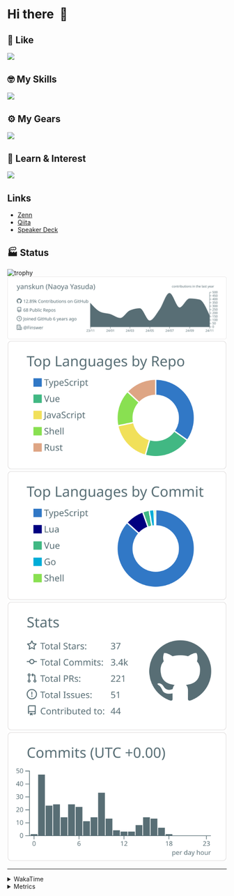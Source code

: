 # Hi there&nbsp; :wave:

## 💌 Like
<img src="https://go-skill-icons.vercel.app/api/icons?i=github" />

## 🤓 My Skills
<img src="https://go-skill-icons.vercel.app/api/icons?i=js,ts,vue,nuxtjs,react,nextjs,go,lua,git" />

## ⚙️ My Gears
<img src="https://go-skill-icons.vercel.app/api/icons?i=neovim,vscode,githubcopilot,alacritty,tmux" />

## 📖 Learn & Interest
<img src="https://go-skill-icons.vercel.app/api/icons?i=rust,deno,css,zig,playwright,githubactions,storybook,netlify,eslint" />

## Links
- [Zenn](https://zenn.dev/yanskun)
- [Qiita](https://qiita.com/yanskun)
- [Speaker Deck](https://speakerdeck.com/yanskun)

<!-- https://github.com/ryo-ma/github-profile-trophy -->

## 🏭 Status

<img src="https://github-profile-trophy.vercel.app/?username=yanskun&theme=onedark&row=1" alt="trophy">

<!-- https://github.com/vn7n24fzkq/github-profile-summary-cards -->
<picture>
  <source media="(prefers-color-scheme: dark)" srcset="https://raw.githubusercontent.com/yanskun/yanskun/master/profile-summary-card-output/nord_dark/0-profile-details.svg">
 <img src="https://raw.githubusercontent.com/yanskun/yanskun/master/profile-summary-card-output/default/0-profile-details.svg">
</picture>
<br>
<picture>
  <source media="(prefers-color-scheme: dark)" srcset="https://raw.githubusercontent.com/yanskun/yanskun/master/profile-summary-card-output/nord_dark/1-repos-per-language.svg">
 <img src="https://raw.githubusercontent.com/yanskun/yanskun/master/profile-summary-card-output/default/1-repos-per-language.svg">
</picture>
<picture>
  <source media="(prefers-color-scheme: dark)" srcset="https://raw.githubusercontent.com/yanskun/yanskun/master/profile-summary-card-output/nord_dark/2-most-commit-language.svg">
 <img src="https://raw.githubusercontent.com/yanskun/yanskun/master/profile-summary-card-output/default/2-most-commit-language.svg">
</picture>
<br>
<picture>
  <source media="(prefers-color-scheme: dark)" srcset="https://raw.githubusercontent.com/yanskun/yanskun/master/profile-summary-card-output/nord_dark/3-stats.svg">
 <img src="https://raw.githubusercontent.com/yanskun/yanskun/master/profile-summary-card-output/default/3-stats.svg">
</picture>
<picture>
  <source media="(prefers-color-scheme: dark)" srcset="https://raw.githubusercontent.com/yanskun/yanskun/master/profile-summary-card-output/nord_dark/4-productive-time.svg">
 <img src="https://raw.githubusercontent.com/yanskun/yanskun/master/profile-summary-card-output/default/4-productive-time.svg">
</picture>

---

<details>
  <summary>WakaTime</summary>
<!--START_SECTION:waka-->
![Code Time](http://img.shields.io/badge/Code%20Time-1%2C502%20hrs%2018%20mins-blue)

**🐱 My GitHub Data** 

> 📦 140.4 kB Used in GitHub's Storage 
 > 
> 🏆 2,876 Contributions in the Year 2024
 > 
> 💼 Opted to Hire
 > 
> 📜 123 Public Repositories 
 > 
> 🔑 4 Private Repositories 
 > 
**I'm an Early 🐤** 

```text
🌞 Morning                5771 commits        ████░░░░░░░░░░░░░░░░░░░░░   14.06 % 
🌆 Daytime                22077 commits       █████████████░░░░░░░░░░░░   53.77 % 
🌃 Evening                9714 commits        ██████░░░░░░░░░░░░░░░░░░░   23.66 % 
🌙 Night                  3497 commits        ██░░░░░░░░░░░░░░░░░░░░░░░   08.52 % 
```
📅 **I'm Most Productive on Tuesday** 

```text
Monday                   5847 commits        ████░░░░░░░░░░░░░░░░░░░░░   14.24 % 
Tuesday                  8572 commits        █████░░░░░░░░░░░░░░░░░░░░   20.88 % 
Wednesday                7763 commits        █████░░░░░░░░░░░░░░░░░░░░   18.91 % 
Thursday                 7679 commits        █████░░░░░░░░░░░░░░░░░░░░   18.70 % 
Friday                   6220 commits        ████░░░░░░░░░░░░░░░░░░░░░   15.15 % 
Saturday                 2089 commits        █░░░░░░░░░░░░░░░░░░░░░░░░   05.09 % 
Sunday                   2889 commits        ██░░░░░░░░░░░░░░░░░░░░░░░   07.04 % 
```


📊 **This Week I Spent My Time On** 

```text
🕑︎ Time Zone: Asia/Tokyo

💬 Programming Languages: 
TypeScript               17 hrs 36 mins      ███████████████░░░░░░░░░░   59.79 % 
Rust                     2 hrs 52 mins       ██░░░░░░░░░░░░░░░░░░░░░░░   09.78 % 
SQL                      2 hrs 4 mins        ██░░░░░░░░░░░░░░░░░░░░░░░   07.07 % 
YAML                     1 hr 46 mins        ██░░░░░░░░░░░░░░░░░░░░░░░   06.04 % 
TOML                     1 hr 27 mins        █░░░░░░░░░░░░░░░░░░░░░░░░   04.97 % 

🔥 Editors: 
Neovim                   29 hrs 27 mins      █████████████████████████   100.00 % 

💻 Operating System: 
Mac                      29 hrs 27 mins      █████████████████████████   100.00 % 
```


 Last Updated on 15/11/2024 06:17:32 UTC
<!--END_SECTION:waka-->
</details>

<details>
  <summary>Metrics</summary>
  <img src="https://github.com/yanskun/yanskun/blob/main/github-metrics.svg" alt="Metrics">
</details>
